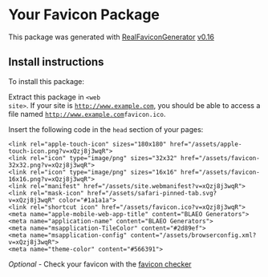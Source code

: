 # Your Favicon Package

This package was generated with [RealFaviconGenerator](https://realfavicongenerator.net/) [v0.16](https://realfavicongenerator.net/change_log#v0.16)

## Install instructions

To install this package:

Extract this package in <code>&lt;web site&gt;<?php echo /assets/ ?></code>. If your site is <code>http://www.example.com</code>, you should be able to access a file named <code>http://www.example.com<?php echo /assets/ ?>favicon.ico</code>.

Insert the following code in the `head` section of your pages:

    <link rel="apple-touch-icon" sizes="180x180" href="/assets/apple-touch-icon.png?v=xQzj8j3wqR">
    <link rel="icon" type="image/png" sizes="32x32" href="/assets/favicon-32x32.png?v=xQzj8j3wqR">
    <link rel="icon" type="image/png" sizes="16x16" href="/assets/favicon-16x16.png?v=xQzj8j3wqR">
    <link rel="manifest" href="/assets/site.webmanifest?v=xQzj8j3wqR">
    <link rel="mask-icon" href="/assets/safari-pinned-tab.svg?v=xQzj8j3wqR" color="#1a1a1a">
    <link rel="shortcut icon" href="/assets/favicon.ico?v=xQzj8j3wqR">
    <meta name="apple-mobile-web-app-title" content="BLAEO Generators">
    <meta name="application-name" content="BLAEO Generators">
    <meta name="msapplication-TileColor" content="#2d89ef">
    <meta name="msapplication-config" content="/assets/browserconfig.xml?v=xQzj8j3wqR">
    <meta name="theme-color" content="#566391">

*Optional* - Check your favicon with the [favicon checker](https://realfavicongenerator.net/favicon_checker)